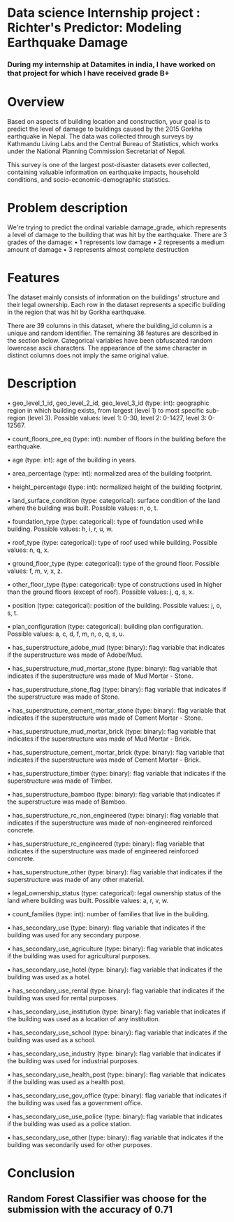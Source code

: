 # Data science Internship project : Richter's Predictor: Modeling Earthquake Damage 

### During my internship at Datamites in india, I have worked on that project for which I have received grade B+

# Overview

Based on aspects of building location and construction, your goal is to predict the level of damage to buildings caused by the 2015 Gorkha earthquake in Nepal. The data was collected through surveys by Kathmandu Living Labs and the Central Bureau of Statistics, which works under the National Planning Commission Secretariat of Nepal. 

This survey is one of the largest post-disaster datasets ever collected, containing valuable information on earthquake impacts, household conditions, and socio-economic-demographic statistics.

# Problem description

We're trying to predict the ordinal variable damage_grade, which represents a level of damage to the building that was hit by the earthquake. There are 3 grades of the damage:
•	1 represents low damage 
•	2 represents a medium amount of damage 
•	3 represents almost complete destruction 

# Features


The dataset mainly consists of information on the buildings' structure and their legal ownership. Each row in the dataset represents a specific building in the region that was hit by Gorkha earthquake.

There are 39 columns in this dataset, where the building_id column is a unique and random identifier. The remaining 38 features are described in the section below. Categorical variables have been obfuscated random lowercase ascii characters. The appearance of the same character in distinct columns does not imply the same original value.

# Description

•	geo_level_1_id, geo_level_2_id, geo_level_3_id (type: int): geographic region in which building exists, from largest (level 1) to most specific sub-region (level 3). Possible values: level 1: 0-30, level 2: 0-1427, level 3: 0-12567. 

•	count_floors_pre_eq (type: int): number of floors in the building before the earthquake. 

•	age (type: int): age of the building in years. 

•	area_percentage (type: int): normalized area of the building footprint. 

•	height_percentage (type: int): normalized height of the building footprint.

•	land_surface_condition (type: categorical): surface condition of the land where the building was built. Possible values: n, o, t. 

•	foundation_type (type: categorical): type of foundation used while building. Possible values: h, i, r, u, w. 

•	roof_type (type: categorical): type of roof used while building. Possible values: n, q, x. 

•	ground_floor_type (type: categorical): type of the ground floor. Possible values: f, m, v, x, z. 

•	other_floor_type (type: categorical): type of constructions used in higher than the ground floors (except of roof). Possible values: j, q, s, x. 

•	position (type: categorical): position of the building. Possible values: j, o, s, t. 

•	plan_configuration (type: categorical): building plan configuration. Possible values: a, c, d, f, m, n, o, q, s, u. 

•	has_superstructure_adobe_mud (type: binary): flag variable that indicates if the superstructure was made of Adobe/Mud. 

•	has_superstructure_mud_mortar_stone (type: binary): flag variable that indicates if the superstructure was made of Mud Mortar - Stone. 

•	has_superstructure_stone_flag (type: binary): flag variable that indicates if the superstructure was made of Stone. 

•	has_superstructure_cement_mortar_stone (type: binary): flag variable that indicates if the superstructure was made of Cement Mortar - Stone. 

•	has_superstructure_mud_mortar_brick (type: binary): flag variable that indicates if the superstructure was made of Mud Mortar - Brick. 

•	has_superstructure_cement_mortar_brick (type: binary): flag variable that indicates if the superstructure was made of Cement Mortar - Brick. 

•	has_superstructure_timber (type: binary): flag variable that indicates if the superstructure was made of Timber. 

•	has_superstructure_bamboo (type: binary): flag variable that indicates if the superstructure was made of Bamboo. 

•	has_superstructure_rc_non_engineered (type: binary): flag variable that indicates if the superstructure was made of non-engineered reinforced concrete. 

•	has_superstructure_rc_engineered (type: binary): flag variable that indicates if the superstructure was made of engineered reinforced concrete. 

•	has_superstructure_other (type: binary): flag variable that indicates if the superstructure was made of any other material. 

•	legal_ownership_status (type: categorical): legal ownership status of the land where building was built. Possible values: a, r, v, w. 

•	count_families (type: int): number of families that live in the building. 

•	has_secondary_use (type: binary): flag variable that indicates if the building was used for any secondary purpose. 

•	has_secondary_use_agriculture (type: binary): flag variable that indicates if the building was used for agricultural purposes. 

•	has_secondary_use_hotel (type: binary): flag variable that indicates if the building was used as a hotel. 

•	has_secondary_use_rental (type: binary): flag variable that indicates if the building was used for rental purposes. 

•	has_secondary_use_institution (type: binary): flag variable that indicates if the building was used as a location of any institution. 

•	has_secondary_use_school (type: binary): flag variable that indicates if the building was used as a school. 

•	has_secondary_use_industry (type: binary): flag variable that indicates if the building was used for industrial purposes. 

•	has_secondary_use_health_post (type: binary): flag variable that indicates if the building was used as a health post. 

•	has_secondary_use_gov_office (type: binary): flag variable that indicates if the building was used fas a government office. 

•	has_secondary_use_use_police (type: binary): flag variable that indicates if the building was used as a police station. 

•	has_secondary_use_other (type: binary): flag variable that indicates if the building was secondarily used for other purposes. 


# Conclusion

## Random Forest Classifier was choose for the submission with the accuracy of 0.71
 



